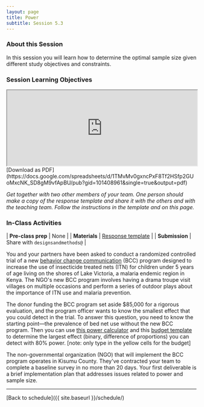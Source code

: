 ```yaml
---
layout: page
title: Power
subtitle: Session 5.3
---
```


### About this Session

In this session you will learn how to determine the optimal sample size given different study objectives and constraints.

### Session Learning Objectives
<iframe width="100%" height="200" src="https://docs.google.com/spreadsheets/d/1TMvMv0gxncPxF8Tf2HSfp2GUoMxcNK_SD8gM9vfApBU/pubhtml?gid=101408961&amp;single=true&amp;widget=true&amp;headers=false"></iframe>
[Download as PDF](https://docs.google.com/spreadsheets/d/1TMvMv0gxncPxF8Tf2HSfp2GUoMxcNK_SD8gM9vfApBU/pub?gid=101408961&single=true&output=pdf)

*Get together with two other members of your team. One person should make a copy of the response template and share it with the others and with the teaching team. Follow the instructions in the template and on this page.*

### In-Class Activities

| **Pre-class prep** | None |
| **Materials**       | [Response template](https://docs.google.com/document/d/12f1HtGw-qrdN67O5s4fa_SA4kMhhcWKlQY0vWV6YPe8/edit?usp=sharing) |
| **Submission**     | Share with `designsandmethods@` |

<p></p>

You and your partners have been asked to conduct a randomized controlled trial of a new [behavior change communication](https://en.wikipedia.org/wiki/Behavior_change_communication) (BCC) program designed to increase the use of insecticide treated nets (ITN) for children under 5 years of age living on the shores of Lake Victoria, a malaria endemic region in Kenya. The NGO's new BCC program involves having a drama troupe visit villages on multiple occasions and perform a series of outdoor plays about the importance of ITN use and malaria prevention.

The donor funding the BCC program set aside $85,000 for a rigorous evaluation, and the program officer wants to know the smallest effect that you could detect in the trial. To answer this question, you need to know the starting point—the prevalence of bed net use without the new BCC program. Then you can use [this power calculator](https://egap.shinyapps.io/Power_Calculator/) and this [budget template](https://docs.google.com/spreadsheets/d/1RVraM9w47fyzAQ3CaXGQokTUye8ueYuxnaOleU7W8tI/edit?usp=sharing) to determine the largest effect (binary, difference of proportions) you can detect with 80% power. [note: only type in the yellow cells for the budget]

The non-governmental organization (NGO) that will implement the BCC program operates in Kisumu County. They've contracted your team to complete a baseline survey in no more than 20 days. Your first deliverable is a brief implementation plan that addresses issues related to power and sample size.


* * *

[Back to schedule]({{ site.baseurl }}/schedule/)